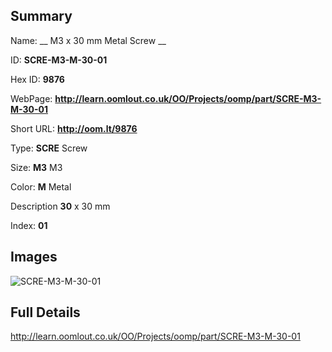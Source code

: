 

## Summary
 
Name: __ M3 x 30 mm Metal Screw __

ID: __SCRE-M3-M-30-01__

Hex ID: __9876__

WebPage: __http://learn.oomlout.co.uk/OO/Projects/oomp/part/SCRE-M3-M-30-01__

Short URL: __http://oom.lt/9876__


Type: __SCRE__ Screw 

Size: __M3__ M3 

Color: __M__ Metal 

Description __30__ x 30 mm 

Index: __01__


## Images
![SCRE-M3-M-30-01](http://oomlout.com/oomp-gen/parts/SCRE-M3-M-30-01/SCRE-M3-M-30-01_420.jpg)



## Full Details

 http://learn.oomlout.co.uk/OO/Projects/oomp/part/SCRE-M3-M-30-01














